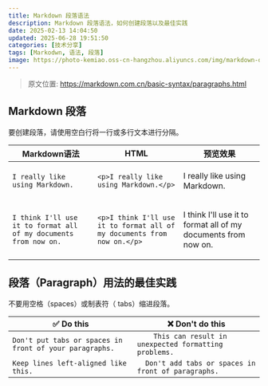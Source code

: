 ```yaml
---
title: Markdown 段落语法
description: Markdown 段落语法，如何创建段落以及最佳实践
date: 2025-02-13 14:04:50
updated: 2025-06-28 19:51:50
categories: [技术分享]
tags: [Markodwn, 语法, 段落]
image: https://photo-kemiao.oss-cn-hangzhou.aliyuncs.com/img/markdown-duanluo.webp-ys
---
```


> 原文位置: https://markdown.com.cn/basic-syntax/paragraphs.html

## Markdown 段落
要创建段落，请使用空白行将一行或多行文本进行分隔。

|Markdown语法|HTML|预览效果|
|---|---|---|
|`I really like using Markdown.`|`<p>I really like using Markdown.</p>`|<p>I really like using Markdown.</p>|
|`I think I'll use it to format all of my documents from now on.`|`<p>I think I'll use it to format all of my documents from now on.</p>`|<p>I think I'll use it to format all of my documents from now on.</p>|

## 段落（Paragraph）用法的最佳实践
不要用空格（spaces）或制表符（ tabs）缩进段落。

|✅  Do this|❌  Don't do this|
|---|---|
|`Don't put tabs or spaces in front of your paragraphs.`|`    This can result in unexpected formatting problems.`|
|`Keep lines left-aligned like this.`|`  Don't add tabs or spaces in front of paragraphs.`|